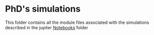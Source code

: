 # PhD's simulations
This folder contains all the module files associated with the simulations described in the jupiter [Notebooks](../pajjaecat/Phd-Simulations/Notebooks) folder


